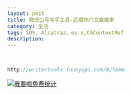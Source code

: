 ```yaml
---
layout: post
title: 微信公号写手工具-近期热门文章搜索
category: 生活
tags: iOS, Alcatraz，os x,CGContextRef
description:
---
```



```javascript


http://writertools.funnyapi.com/#/home


```



<script language="javascript" type="text/javascript" src="//js.users.51.la/19176892.js"></script>
<noscript><a href="//www.51.la/?19176892" target="_blank"><img alt="&#x6211;&#x8981;&#x5566;&#x514D;&#x8D39;&#x7EDF;&#x8BA1;" src="//img.users.51.la/19176892.asp" style="border:none" /></a></noscript>


